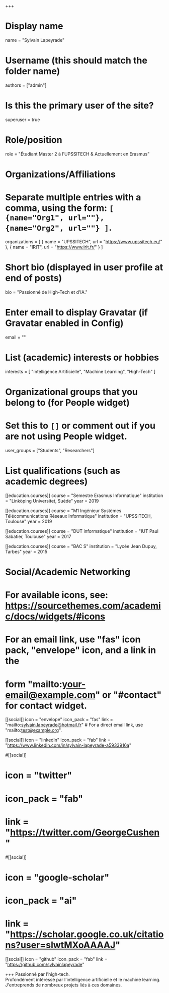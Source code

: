 +++
# Display name
name = "Sylvain Lapeyrade"

# Username (this should match the folder name)
authors = ["admin"]

# Is this the primary user of the site?
superuser = true

# Role/position
role = "Étudiant Master 2 à l'UPSSITECH & Actuellement en Erasmus"

# Organizations/Affiliations
#   Separate multiple entries with a comma, using the form: `[ {name="Org1", url=""}, {name="Org2", url=""} ]`.
organizations = [ { name = "UPSSITECH", url = "https://www.upssitech.eu/" },
 { name = "IRIT", url = "https://www.irit.fr/" } ]

# Short bio (displayed in user profile at end of posts)
bio = "Passionné de High-Tech et d'IA."

# Enter email to display Gravatar (if Gravatar enabled in Config)
email = ""

# List (academic) interests or hobbies
interests = [
  "Intelligence Artificielle",
  "Machine Learning",
  "High-Tech"
]

# Organizational groups that you belong to (for People widget)
#   Set this to `[]` or comment out if you are not using People widget.
user_groups = ["Students", "Researchers"]

# List qualifications (such as academic degrees)
[[education.courses]]
  course = "Semestre Erasmus Informatique"
  institution = "Linköping Universitet, Suède"
  year = 2019

[[education.courses]]
  course = "M1 Ingénieur Systèmes Télécommunications Réseaux Informatique"
  institution = "UPSSITECH, Toulouse"
  year = 2019

[[education.courses]]
  course = "DUT informatique"
  institution = "IUT Paul Sabatier, Toulouse"
  year = 2017

[[education.courses]]
  course = "BAC S"
  institution = "Lycée Jean Dupuy, Tarbes"
  year = 2015

# Social/Academic Networking
# For available icons, see: https://sourcethemes.com/academic/docs/widgets/#icons
#   For an email link, use "fas" icon pack, "envelope" icon, and a link in the
#   form "mailto:your-email@example.com" or "#contact" for contact widget.

[[social]]
  icon = "envelope"
  icon_pack = "fas"
  link = "mailto:sylvain.lapeyrade@hotmail.fr"  # For a direct email link, use "mailto:test@example.org".

[[social]]
  icon = "linkedin"
  icon_pack = "fab"
  link = "https://www.linkedin.com/in/sylvain-lapeyrade-a5933916a"  

#[[social]]
#  icon = "twitter"
#  icon_pack = "fab"
#  link = "https://twitter.com/GeorgeCushen"

#[[social]]
# icon = "google-scholar"
#  icon_pack = "ai"
#  link = "https://scholar.google.co.uk/citations?user=sIwtMXoAAAAJ"

[[social]]
  icon = "github"
  icon_pack = "fab"
  link = "https://github.com/sylvainlapeyrade"


+++
Passionné par l'high-tech.
<br>Profondément intéressé par l'intelligence artificielle et le machine learning.
<br>J'entreprends de nombreux projets liés à ces domaines.

<!-- Nelson Bighetti is a professor of artificial intelligence at the Stanford AI Lab. His research interests include distributed robotics, mobile computing and programmable matter. He leads the Robotic Neurobiology group, which develops self-reconfiguring robots, systems of self-organizing robots, and mobile sensor networks.

Lorem ipsum dolor sit amet, consectetur adipiscing elit. Sed neque elit, tristique placerat feugiat ac, facilisis vitae arcu. Proin eget egestas augue. Praesent ut sem nec arcu pellentesque aliquet. Duis dapibus diam vel metus tempus vulputate.  -->
